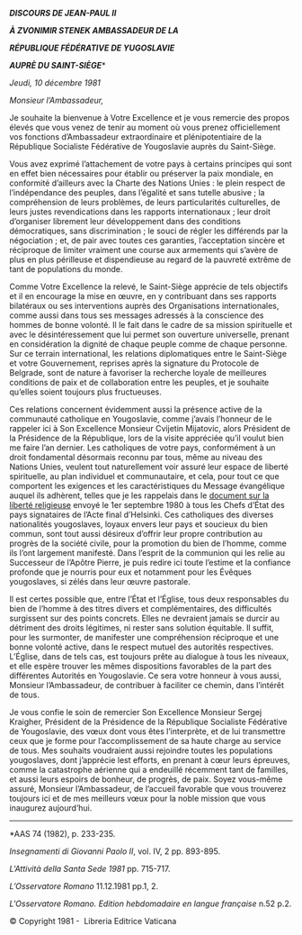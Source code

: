 ***DISCOURS DE JEAN-PAUL II***

***À ZVONIMIR STENEK AMBASSADEUR DE LA***

***RÉPUBLIQUE FÉDÉRATIVE DE YUGOSLAVIE***

***AUPRÈ DU SAINT-SIÈGE****

*Jeudi, 10 décembre 1981*

*Monsieur l’Ambassadeur,*

Je souhaite la bienvenue à Votre Excellence et je vous remercie des propos élevés que vous venez de tenir au moment où vous prenez officiellement vos fonctions d’Ambassadeur extraordinaire et plénipotentiaire de la République Socialiste Fédérative de Yougoslavie auprès du Saint-Siège.

Vous avez exprimé l’attachement de votre pays à certains principes qui sont en effet bien nécessaires pour établir ou préserver la paix mondiale, en conformité d’ailleurs avec la Charte des Nations Unies : le plein respect de l’indépendance des peuples, dans l’égalité et sans tutelle abusive ; la compréhension de leurs problèmes, de leurs particularités culturelles, de leurs justes revendications dans les rapports internationaux ; leur droit d’organiser librement leur développement dans des conditions démocratiques, sans discrimination ; le souci de régler les différends par la négociation ; et, de pair avec toutes ces garanties, l’acceptation sincère et réciproque de limiter vraiment une course aux armements qui s’avère de plus en plus périlleuse et dispendieuse au regard de la pauvreté extrême de tant de populations du monde.

Comme Votre Excellence la relevé, le Saint-Siège apprécie de tels objectifs et il en encourage la mise en œuvre, en y contribuant dans ses rapports bilatéraux ou ses interventions auprès des Organisations internationales, comme aussi dans tous ses messages adressés à la conscience des hommes de bonne volonté. Il le fait dans le cadre de sa mission spirituelle et avec le désintéressement que lui permet son ouverture universelle, prenant en considération la dignité de chaque peuple comme de chaque personne. Sur ce terrain international, les relations diplomatiques entre le Saint-Siège et votre Gouvernement, reprises après la signature du Protocole de Belgrade, sont de nature à favoriser la recherche loyale de meilleures conditions de paix et de collaboration entre les peuples, et je souhaite qu’elles soient toujours plus fructueuses.

Ces relations concernent évidemment aussi la présence active de la communauté catholique en Yougoslavie, comme j’avais l’honneur de le rappeler ici à Son Excellence Monsieur Cvijetin Mijatovic, alors Président de la Présidence de la République, lors de la visite appréciée qu’il voulut bien me faire l’an dernier. Les catholiques de votre pays, conformément à un droit fondamental désormais reconnu par tous, même au niveau des Nations Unies, veulent tout naturellement voir assuré leur espace de liberté spirituelle, au plan individuel et communautaire, et cela, pour tout ce que comportent les exigences et les caractéristiques du Message évangélique auquel ils adhèrent, telles que je les rappelais dans le [document sur la liberté religieuse](http://www.vatican.va/holy_father/john_paul_ii/messages/pont_messages/1980/documents/hf_jp-ii_mes_19800901_helsinki-act_fr.html) envoyé le 1er septembre 1980 à tous les Chefs d’État des pays signataires de l’Acte final d’Helsinki. Ces catholiques des diverses nationalités yougoslaves, loyaux envers leur pays et soucieux du bien commun, sont tout aussi désireux d’offrir leur propre contribution au progrès de la société civile, pour la promotion du bien de l’homme, comme ils l’ont largement manifesté. Dans l’esprit de la communion qui les relie au Successeur de l’Apôtre Pierre, je puis redire ici toute l’estime et la confiance profonde que je nourris pour eux et notamment pour les Évêques yougoslaves, si zélés dans leur œuvre pastorale.

Il est certes possible que, entre l’État et l’Église, tous deux responsables du bien de l’homme à des titres divers et complémentaires, des difficultés surgissent sur des points concrets. Elles ne devraient jamais se durcir au détriment des droits légitimes, ni rester sans solution équitable. Il suffit, pour les surmonter, de manifester une compréhension réciproque et une bonne volonté active, dans le respect mutuel des autorités respectives. L’Église, dans de tels cas, est toujours prête au dialogue à tous les niveaux, et elle espère trouver les mêmes dispositions favorables de la part des différentes Autorités en Yougoslavie. Ce sera votre honneur à vous aussi, Monsieur l’Ambassadeur, de contribuer à faciliter ce chemin, dans l’intérêt de tous.

Je vous confie le soin de remercier Son Excellence Monsieur Sergej Kraigher, Président de la Présidence de la République Socialiste Fédérative de Yougoslavie, des vœux dont vous êtes l’interprète, et de lui transmettre ceux que je forme pour l’accomplissement de sa haute charge au service de tous. Mes souhaits voudraient aussi rejoindre toutes les populations yougoslaves, dont j’apprécie lest efforts, en prenant à cœur leurs épreuves, comme la catastrophe aérienne qui a endeuillé récemment tant de familles, et aussi leurs espoirs de bonheur, de progrès, de paix. Soyez vous-même assuré, Monsieur l’Ambassadeur, de l’accueil favorable que vous trouverez toujours ici et de mes meilleurs vœux pour la noble mission que vous inaugurez aujourd’hui.

* * *

*AAS 74 (1982), p. 233-235.

*Insegnamenti di Giovanni Paolo II*, vol. IV, 2 pp. 893-895.

*L'Attività della Santa Sede 1981* pp. 715-717.

*L’Osservatore Romano* 11.12.1981 pp.1, 2.

*L'Osservatore Romano. Edition hebdomadaire en langue française* n.52 p.2.

© Copyright 1981 -  Libreria Editrice Vaticana
